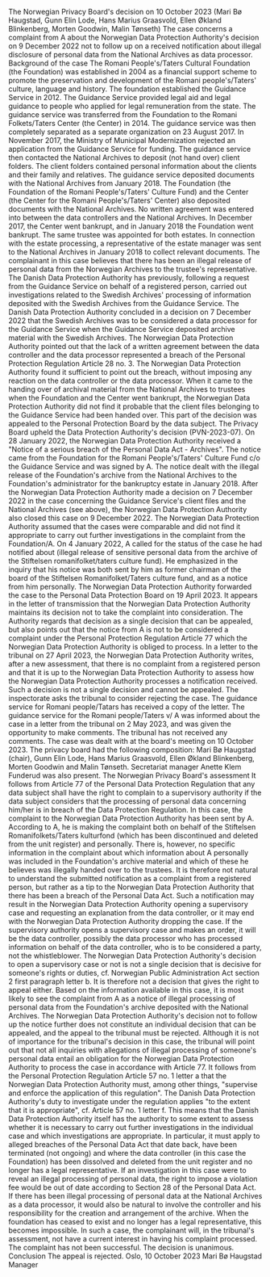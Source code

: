 The Norwegian Privacy Board's decision on 10 October 2023 (Mari Bø Haugstad, Gunn Elin Lode, Hans Marius Graasvold, Ellen Økland Blinkenberg, Morten Goodwin, Malin Tønseth)
The case concerns a complaint from A about the Norwegian Data Protection Authority's decision on 9 December 2022 not to follow up on a received notification about illegal disclosure of personal data from the National Archives as data processor.
Background of the case
The Romani People's/Taters Cultural Foundation (the Foundation) was established in 2004 as a financial support scheme to promote the preservation and development of the Romani people's/Taters' culture, language and history.
The foundation established the Guidance Service in 2012. The Guidance Service provided legal aid and legal guidance to people who applied for legal remuneration from the state. The guidance service was transferred from the Foundation to the Romani Folkets/Taters Center (the Center) in 2014. The guidance service was then completely separated as a separate organization on 23 August 2017.
In November 2017, the Ministry of Municipal Modernization rejected an application from the Guidance Service for funding. The guidance service then contacted the National Archives to deposit (not hand over) client folders. The client folders contained personal information about the clients and their family and relatives. The guidance service deposited documents with the National Archives from January 2018. The Foundation (the Foundation of the Romani People's/Taters' Culture Fund) and the Center (the Center for the Romani People's/Taters' Center) also deposited documents with the National Archives. No written agreement was entered into between the data controllers and the National Archives.
In December 2017, the Center went bankrupt, and in January 2018 the Foundation went bankrupt. The same trustee was appointed for both estates. In connection with the estate processing, a representative of the estate manager was sent to the National Archives in January 2018 to collect relevant documents. The complainant in this case believes that there has been an illegal release of personal data from the Norwegian Archives to the trustee's representative.
The Danish Data Protection Authority has previously, following a request from the Guidance Service on behalf of a registered person, carried out investigations related to the Swedish Archives' processing of information deposited with the Swedish Archives from the Guidance Service. The Danish Data Protection Authority concluded in a decision on 7 December 2022 that the Swedish Archives was to be considered a data processor for the Guidance Service when the Guidance Service deposited archive material with the Swedish Archives. The Norwegian Data Protection Authority pointed out that the lack of a written agreement between the data controller and the data processor represented a breach of the Personal Protection Regulation Article 28 no. 3. The Norwegian Data Protection Authority found it sufficient to point out the breach, without imposing any reaction on the data controller or the data processor. When it came to the handing over of archival material from the National Archives to trustees when the Foundation and the Center went bankrupt, the Norwegian Data Protection Authority did not find it probable that the client files belonging to the Guidance Service had been handed over. This part of the decision was appealed to the Personal Protection Board by the data subject. The Privacy Board upheld the Data Protection Authority's decision (PVN-2023-07).
On 28 January 2022, the Norwegian Data Protection Authority received a "Notice of a serious breach of the Personal Data Act - Archives". The notice came from the Foundation for the Romani People's/Taters' Culture Fund c/o the Guidance Service and was signed by A. The notice dealt with the illegal release of the Foundation's archive from the National Archives to the Foundation's administrator for the bankruptcy estate in January 2018.
After the Norwegian Data Protection Authority made a decision on 7 December 2022 in the case concerning the Guidance Service's client files and the National Archives (see above), the Norwegian Data Protection Authority also closed this case on 9 December 2022. The Norwegian Data Protection Authority assumed that the cases were comparable and did not find it appropriate to carry out further investigations in the complaint from the Foundation/A.
On 4 January 2022, A called for the status of the case he had notified about (illegal release of sensitive personal data from the archive of the Stiftelsen romanifolket/taters culture fund). He emphasized in the inquiry that his notice was both sent by him as former chairman of the board of the Stiftelsen Romanifolket/Taters culture fund, and as a notice from him personally.
The Norwegian Data Protection Authority forwarded the case to the Personal Data Protection Board on 19 April 2023. It appears in the letter of transmission that the Norwegian Data Protection Authority maintains its decision not to take the complaint into consideration. The Authority regards that decision as a single decision that can be appealed, but also points out that the notice from A is not to be considered a complaint under the Personal Protection Regulation Article 77 which the Norwegian Data Protection Authority is obliged to process.
In a letter to the tribunal on 27 April 2023, the Norwegian Data Protection Authority writes, after a new assessment, that there is no complaint from a registered person and that it is up to the Norwegian Data Protection Authority to assess how the Norwegian Data Protection Authority processes a notification received. Such a decision is not a single decision and cannot be appealed. The inspectorate asks the tribunal to consider rejecting the case. The guidance service for Romani people/Tatars has received a copy of the letter.
The guidance service for the Romani people/Taters v/ A was informed about the case in a letter from the tribunal on 2 May 2023, and was given the opportunity to make comments. The tribunal has not received any comments.
The case was dealt with at the board's meeting on 10 October 2023. The privacy board had the following composition: Mari Bø Haugstad (chair), Gunn Elin Lode, Hans Marius Graasvold, Ellen Økland Blinkenberg, Morten Goodwin and Malin Tønseth. Secretariat manager Anette Klem Funderud was also present.
The Norwegian Privacy Board's assessment
It follows from Article 77 of the Personal Data Protection Regulation that any data subject shall have the right to complain to a supervisory authority if the data subject considers that the processing of personal data concerning him/her is in breach of the Data Protection Regulation.
In this case, the complaint to the Norwegian Data Protection Authority has been sent by A. According to A, he is making the complaint both on behalf of the Stiftelsen Romanifolkets/Taters kulturfond (which has been discontinued and deleted from the unit register) and personally. There is, however, no specific information in the complaint about which information about A personally was included in the Foundation's archive material and which of these he believes was illegally handed over to the trustees. It is therefore not natural to understand the submitted notification as a complaint from a registered person, but rather as a tip to the Norwegian Data Protection Authority that there has been a breach of the Personal Data Act. Such a notification may result in the Norwegian Data Protection Authority opening a supervisory case and requesting an explanation from the data controller, or it may end with the Norwegian Data Protection Authority dropping the case. If the supervisory authority opens a supervisory case and makes an order, it will be the data controller, possibly the data processor who has processed information on behalf of the data controller, who is to be considered a party, not the whistleblower. The Norwegian Data Protection Authority's decision to open a supervisory case or not is not a single decision that is decisive for someone's rights or duties, cf. Norwegian Public Administration Act section 2 first paragraph letter b. It is therefore not a decision that gives the right to appeal either.
Based on the information available in this case, it is most likely to see the complaint from A as a notice of illegal processing of personal data from the Foundation's archive deposited with the National Archives. The Norwegian Data Protection Authority's decision not to follow up the notice further does not constitute an individual decision that can be appealed, and the appeal to the tribunal must be rejected.
Although it is not of importance for the tribunal's decision in this case, the tribunal will point out that not all inquiries with allegations of illegal processing of someone's personal data entail an obligation for the Norwegian Data Protection Authority to process the case in accordance with Article 77. It follows from the Personal Protection Regulation Article 57 no. 1 letter a that the Norwegian Data Protection Authority must, among other things, "supervise and enforce the application of this regulation". The Danish Data Protection Authority's duty to investigate under the regulation applies "to the extent that it is appropriate", cf. Article 57 no. 1 letter f. This means that the Danish Data Protection Authority itself has the authority to some extent to assess whether it is necessary to carry out further investigations in the individual case and which investigations are appropriate. In particular, it must apply to alleged breaches of the Personal Data Act that date back, have been terminated (not ongoing) and where the data controller (in this case the Foundation) has been dissolved and deleted from the unit register and no longer has a legal representative. If an investigation in this case were to reveal an illegal processing of personal data, the right to impose a violation fee would be out of date according to Section 28 of the Personal Data Act. If there has been illegal processing of personal data at the National Archives as a data processor, it would also be natural to involve the controller and his responsibility for the creation and arrangement of the archive. When the foundation has ceased to exist and no longer has a legal representative, this becomes impossible. In such a case, the complainant will, in the tribunal's assessment, not have a current interest in having his complaint processed.
The complaint has not been successful.
The decision is unanimous.
Conclusion
The appeal is rejected.
Oslo, 10 October 2023
Mari Bø Haugstad
Manager
